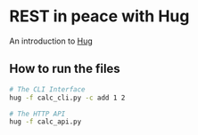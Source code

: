 # REST in peace with Hug
An introduction to [Hug](http://www.hug.rest)

## How to run the files

```bash
# The CLI Interface
hug -f calc_cli.py -c add 1 2

# The HTTP API
hug -f calc_api.py
